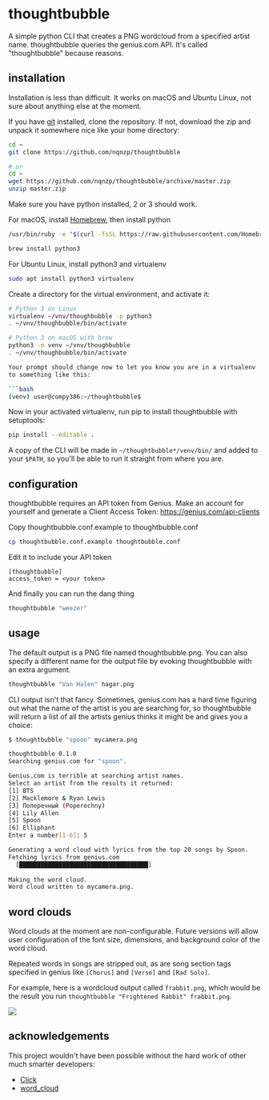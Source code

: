 # thoughtbubble

A simple python CLI that creates a PNG wordcloud from a specified artist name. thoughtbubble 
queries the genius.com API. It's called "thoughtbubble" because reasons.

## installation

Installation is less than difficult. It works on macOS and Ubuntu Linux, not sure about anything else at the moment.

If you have [git](https://git-scm.com/downloads) installed, clone the repository. If not, download the zip and unpack it 
somewhere nice like your home directory:

```bash
cd ~
git clone https://github.com/nqnzp/thoughtbubble

# or
cd ~
wget https://github.com/nqnzp/thoughtbubble/archive/master.zip
unzip master.zip
```

Make sure you have python installed, 2 or 3 should work.

For macOS, install [Homebrew](https://brew.sh), then install python

```bash
/usr/bin/ruby -e "$(curl -fsSL https://raw.githubusercontent.com/Homebrew/install/master/install)"

brew install python3
```

For Ubuntu Linux, install python3 and virtualenv

```bash
sudo apt install python3 virtualenv
```

Create a directory for the virtual environment, and activate it:

```bash
# Python 3 on Linux
virtualenv ~/vnv/thoughbubble -p python3
. ~/vnv/thoughbubble/bin/activate

# Python 3 on macOS with brew
python3 -m venv ~/vnv/thoughbubble
. ~/vnv/thoughbubble/bin/activate

Your prompt should change now to let you know you are in a virtualenv
to something like this:

```bash
(venv) user@compy386:~/thoughtbubble$
```

Now in your activated virtualenv, run pip to install thoughtbubble with setuptools:

```bash
pip install --editable .
```

A copy of the CLI will be made in `~/thoughtbubble*/venv/bin/` and added to your
`$PATH`, so you'll be able to run it straight from where you are.

## configuration

thoughtbubble requires an API token from Genius. Make an account for yourself
and generate a Client Access Token: https://genius.com/api-clients

Copy thoughtbubble.conf.example to thoughtbubble.conf

```bash
cp thoughtbubble.conf.example thoughtbubble.conf
```

Edit it to include your API token

```commandline
[thoughtbubble]
access_token = <your token>
```

And finally you can run the dang thing

```bash
thoughtbubble "weezer"
```

## usage

The default output is a PNG file named thoughtbubble.png. You can also specify a different name for the output file
by evoking thoughtbubble with an extra argument.
```bash
thoughtbubble "Van Halen" hagar.png
```
CLI output isn't that fancy. Sometimes, genius.com has a hard time figuring out what
the name of the artist is you are searching for, so thoughtbubble will return a list of
all the artists genius thinks it might be and gives you a choice:

```bash
$ thoughtbubble "spoon" mycamera.png

thoughtbubble 0.1.0                     
Searching genius.com for "spoon".

Genius.com is terrible at searching artist names.
Select an artist from the results it returned:
[1] BTS
[2] Macklemore & Ryan Lewis
[3] Поперечный (Poperechny)
[4] Lily Allen
[5] Spoon
[6] Elliphant
Enter a number[1-6]: 5

Generating a word cloud with lyrics from the top 20 songs by Spoon.
Fetching lyrics from genius.com
  [████████████████████████████████████]
               
Making the word cloud.
Word cloud written to mycamera.png.
```

## word clouds

Word clouds at the moment are non-configurable. Future versions will allow user configuration of the font size, 
dimensions, and background color of the word cloud. 

Repeated words in songs are stripped out, as are song section
tags specified in genius like `[Chorus]` and `[Verse]` and `[Rad Solo]`.

For example, here is a wordcloud output called `frabbit.png`, which would be the result 
you run `thoughtbubble "Frightened Rabbit" frabbit.png`.

![](https://user-images.githubusercontent.com/20565648/40031261-de4d7434-57bc-11e8-9ed5-742646cbb4fd.png)

## acknowledgements

This project wouldn't have been possible without the hard work of other much smarter developers:

* [Click](https://github.com/pallets/click)
* [word_cloud](https://github.com/amueller/word_cloud)

